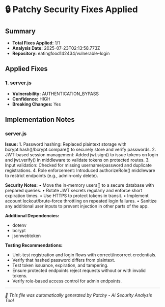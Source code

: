 # 🔒 Patchy Security Fixes Applied

## Summary
- **Total Fixes Applied:** 1/1
- **Analysis Date:** 2025-07-23T02:13:58.773Z
- **Repository:** eatingfood142434/vulnerable-login

## Applied Fixes

### 1. server.js
- **Vulnerability:** AUTHENTICATION_BYPASS
- **Confidence:** HIGH
- **Breaking Changes:** Yes


## Implementation Notes

### server.js
**Issue:** 1. Password hashing: Replaced plaintext storage with bcrypt.hash()/bcrypt.compare() to securely store and verify passwords.
2. JWT-based session management: Added jwt.sign() to issue tokens on login and jwt.verify() in middleware to validate tokens on protected routes.
3. Input validation: Checked for missing username/password and duplicate registrations.
4. Role enforcement: Introduced authorizeRole() middleware to restrict endpoints (e.g., admin-only delete).

**Security Notes:** • Move the in-memory users[] to a secure database with prepared queries.
• Rotate JWT secrets regularly and enforce short expiration times.
• Use HTTPS to protect tokens in transit.
• Implement account lockout/brute-force throttling on repeated login failures.
• Sanitize any additional user inputs to prevent injection in other parts of the app.

**Additional Dependencies:**
- dotenv
- bcrypt
- jsonwebtoken

**Testing Recommendations:**
- Unit-test registration and login flows with correct/incorrect credentials.
- Verify that hashed password differs from plaintext.
- Test token issuance, expiration, and tampering.
- Ensure protected endpoints reject requests without or with invalid tokens.
- Verify role-based access control for admin endpoints.

---


*🤖 This file was automatically generated by Patchy - AI Security Analysis Tool*
